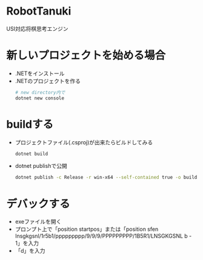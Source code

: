 # RobotTanuki
USI対応将棋思考エンジン

# 新しいプロジェクトを始める場合
- .NETをインストール
- .NETのプロジェクトを作る
  ```bash
  # new directory内で
  dotnet new console
  ```

# buildする
- プロジェクトファイル(.csproj)が出来たらビルドしてみる
  ```bash
  dotnet build
  ```
- dotnet publishで公開
  ```bash
  dotnet publish -c Release -r win-x64 --self-contained true -o build
  ```

# デバックする
- exeファイルを開く
- プロンプト上で「position startpos」または「position sfen lnsgkgsnl/1r5b1/ppppppppp/9/9/9/PPPPPPPPP/1B5R1/LNSGKGSNL b - 1」を入力
- 「d」を入力